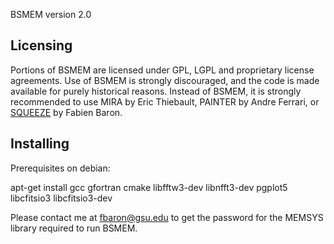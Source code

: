 BSMEM version 2.0

## Licensing

Portions of BSMEM are licensed under GPL, LGPL and proprietary license
agreements. Use of BSMEM is strongly discouraged, and the code is made available for purely historical reasons. Instead of BSMEM, it is strongly recommended to use MIRA by Eric Thiebault, PAINTER by Andre Ferrari, or [SQUEEZE](https://github.com/fabienbaron/squeeze) by Fabien Baron.

## Installing

Prerequisites on debian:

apt-get install gcc gfortran cmake libfftw3-dev libnfft3-dev pgplot5 libcfitsio3 libcfitsio3-dev

Please contact me at fbaron@gsu.edu to get the password for the MEMSYS library required to run BSMEM.